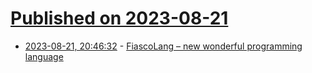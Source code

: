 # [Published on 2023-08-21](index.md)

* [2023-08-21, 20:46:32](https://lobste.rs/s/gfb9ww/fiascolang_new_wonderful_programming) - [FiascoLang – new wonderful programming language](https://www.reddit.com/r/ProgrammingLanguages/comments/15xgt8b/im_working_on_a_new_promising_fiascolang/)

